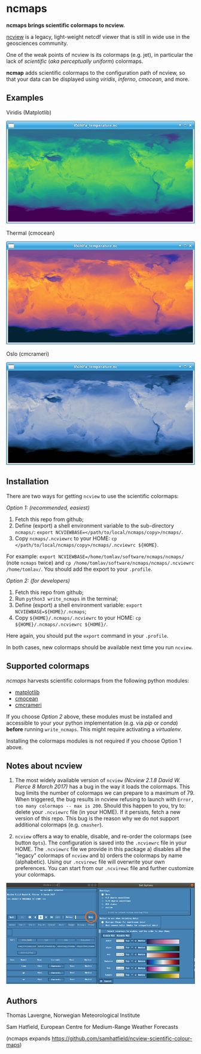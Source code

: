 # ncmaps
**ncmaps brings scientific colormaps to ncview.**

[ncview](http://meteora.ucsd.edu/~pierce/ncview_home_page.html) is a legacy, light-weight netcdf viewer that is still in wide use in the geosciences community.

One of the weak points of ncview is its colormaps (e.g. jet), in particular the lack of *scientific* (*aka perceptually uniform*) colormaps.

**ncmap** adds scientific colormaps to the configuration path of ncview, so that your data can be displayed using *viridis*, *inferno*, *cmocean*, and more.

## Examples

Viridis (Matplotlib)

![Example of Viridis colormap](images/viridis_example.png)

Thermal (cmocean)

![Example of Thermal colormap](images/thermal_example.png)

Oslo (cmcrameri)

![Example of Oslo colormap](images/oslo_example.png)

## Installation

There are two ways for getting `ncview` to use the scientific colormaps:

*Option 1: (recommended, easiest)* 
 1. Fetch this repo from github;
 2. Define (export) a shell environment variable to the sub-directory `ncmaps/`: `export NCVIEWBASE=</path/to/local/ncmaps/copy>/ncmaps/`.
 3. Copy `ncmaps/.ncviewrc` to your HOME: `cp </path/to/local/ncmaps/copy>/ncmaps/.ncviewrc ${HOME}`.

For example: `export NCVIEWBASE=/home/tomlav/software/ncmaps/ncmaps/` (note `ncmaps` twice) and `cp /home/tomlav/software/ncmaps/ncmaps/.ncviewrc /home/tomlav/`.
You should add the export to your `.profile`.

*Option 2: (for developers)*
 1. Fetch this repo from github;
 2. Run `python3 write_ncmaps` in the terminal;
 3. Define (export) a shell environment variable: `export NCVIEWBASE=${HOME}/.ncmaps`;
 4. Copy `${HOME}/.ncmaps/.ncviewrc` to your HOME: `cp ${HOME}/.ncmaps/.ncviewrc ${HOME}/`.

Here again, you should put the `export` command in your `.profile`.

In both cases, new colormaps should be available next time you run `ncview`.

## Supported colormaps
*ncmaps* harvests scientific colormaps from the following python modules:
 * [matplotlib](https://matplotlib.org/stable/tutorials/colors/colormaps.html)
 * [cmocean](https://matplotlib.org/cmocean/)
 * [cmcrameri](https://pypi.org/project/cmcrameri/)

If you choose _Option 2_ above, these modules must be installed and accessible to your your python implementation
(e.g. via *pip* or *conda*) **before** running `write_ncmaps`. This might require activating a *virtualenv*.

Installing the colormaps modules is not required if you choose Option 1 above.

## Notes about ncview
1. The most widely available version of `ncview` _(Ncview 2.1.8 David W. Pierce  8 March 2017)_ has a bug in the way
it loads the colormaps. This bug limits the number of colormaps we can prepare to a maximum of 79.
When triggered, the bug results in ncview refusing to launch with `Error, too many colormaps -- max is 200`.
Should this happen to you, try to: delete your `.ncviewrc` file (in your HOME). If it persists, fetch a new version of this repo.
This bug is the reason why we do not support additional colormaps (e.g. `cmasher`).

2. `ncview` offers a way to enable, disable, and re-order the colormaps (see button `Opts`). The configuration is saved into the
`.ncviewrc` file in your HOME. The `.ncviewrc` file we provide in this package a) disables all the "legacy" colormaps of `ncview` and
b) orders the colormaps by name (alphabetic). Using our `.ncvirewc` file will overwrite your own preferences. You can start from our
`.ncvirewc` file and further customize your colormaps.

![The Opts interface in ncview](images/ncview_opt.png)

## Authors
Thomas Lavergne, Norwegian Meteorological Institute

Sam Hatfield,  European Centre for Medium-Range Weather Forecasts

(ncmaps expands https://github.com/samhatfield/ncview-scientific-colour-maps)
